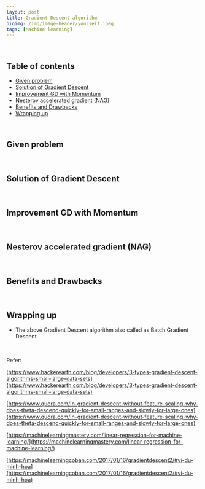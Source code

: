 ```yaml
---
layout: post
title: Gradient Descent algorithm
bigimg: /img/image-header/yourself.jpeg
tags: [Machine learning]
---
```





<br>

## Table of contents
- [Given problem](#given-problem)
- [Solution of Gradient Descent](#solution-of-gradient-descent)
- [Improvement GD with Momentum](#improvement-gd-with-momentum)
- [Nesterov accelerated gradient (NAG)](#nesterov-accelerated-gradient-(nag))
- [Benefits and Drawbacks](#benefits-and-drawbacks)
- [Wrapping up](#wrapping-up)

<br>

## Given problem






<br>

## Solution of Gradient Descent






<br>

## Improvement GD with Momentum





<br>

## Nesterov accelerated gradient (NAG)





<br>

## Benefits and Drawbacks





<br>

## Wrapping up
- The above Gradient Descent algorithm also called as Batch Gradient Descent.



<br>

Refer:

[https://www.hackerearth.com/blog/developers/3-types-gradient-descent-algorithms-small-large-data-sets](https://www.hackerearth.com/blog/developers/3-types-gradient-descent-algorithms-small-large-data-sets)

[https://www.quora.com/In-gradient-descent-without-feature-scaling-why-does-theta-descend-quickly-for-small-ranges-and-slowly-for-large-ones](https://www.quora.com/In-gradient-descent-without-feature-scaling-why-does-theta-descend-quickly-for-small-ranges-and-slowly-for-large-ones)

[https://machinelearningmastery.com/linear-regression-for-machine-learning/](https://machinelearningmastery.com/linear-regression-for-machine-learning/)

[https://machinelearningcoban.com/2017/01/16/gradientdescent2/#vi-du-minh-hoa](https://machinelearningcoban.com/2017/01/16/gradientdescent2/#vi-du-minh-hoa)
